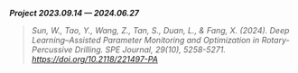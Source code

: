***Project 2023.09.14 — 2024.06.27***

> *Sun, W., Tao, Y., Wang, Z., Tan, S., Duan, L., & Fang, X. (2024). Deep Learning–Assisted Parameter Monitoring and Optimization in Rotary-Percussive Drilling. SPE Journal, 29(10), 5258-5271. https://doi.org/10.2118/221497-PA*
